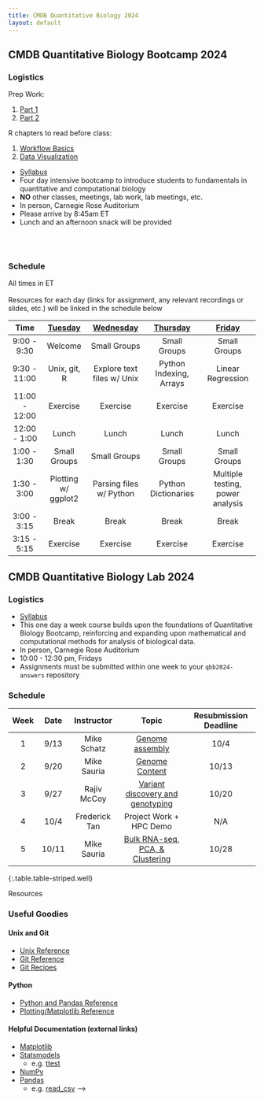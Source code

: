 ```yaml
---
title: CMDB Quantitative Biology 2024
layout: default
---
```


## CMDB Quantitative Biology Bootcamp 2024

### Logistics
Prep Work: 

1. [Part 1](https://colab.research.google.com/drive/1ognkG7ph79u82DBjNoE3z9X8B4q9_ik8)
2. [Part 2](https://colab.research.google.com/drive/18K0W2S17-97AwH0BK8rog0u64QSfXbrZ )

R chapters to read before class:

1. [Workflow Basics](https://r4ds.hadley.nz/workflow-basics)
2. [Data Visualization](https://r4ds.hadley.nz/data-visualize )

- [Syllabus](resources/syllabi/bootcamp/index.html)
- Four day intensive bootcamp to introduce students to fundamentals in quantitative and computational biology 
- <span class="text-danger">**NO** other classes, meetings, lab work, lab meetings, etc.</span>
- In person, Carnegie Rose Auditorium
- Please arrive by 8:45am ET
- Lunch and an afternoon snack will be provided
<!-- - Zoom meeting ID (check Slack for passcode or full link to join): 929 0650 3074 --> 
<br /><br />
<!-- - [Answers to Student Questions](resources/references/reflection_questions_answered.html) -->

### Schedule
All times in ET<br /><br />
Resources for each day (links for assignment, any relevant recordings or slides, etc.) will be linked in the schedule below 

<!--[Tuesday](webpages/day1.md)-->
<!--[Thursday](webpages/day3.md)-->

| Time | [Tuesday](webpages/day1.md) | [Wednesday](webpages/day2.md) |  [Thursday](webpages/day3.md) | [Friday](webpages/day4.md) | 
|:---------------:|:--------------------------------------:|:---------------------------------------:|:------------------------------------:|:---------------------------------------:|
|   9:00 -  9:30  | Welcome      | Small Groups | Small Groups | Small Groups |
|   9:30 - 11:00  | Unix, git, R | Explore text files w/ Unix | Python Indexing, Arrays | Linear Regression |
|  11:00 - 12:00  | Exercise     | Exercise     | Exercise     | Exercise     | 
|  12:00 -  1:00  | Lunch        |  Lunch       | Lunch        | Lunch        |
|   1:00 -  1:30  | Small Groups | Small Groups | Small Groups | Small Groups |
|   1:30 -  3:00  | Plotting w/ ggplot2 | Parsing files w/ Python  | Python Dictionaries | Multiple testing, power analysis |
|   3:00 -  3:15  | Break        | Break        | Break        | Break        | 
|   3:15 -  5:15  | Exercise     | Exercise     | Exercise     | Exercise     | 


<!--- Recall that a link looks like [Friday](day5/index.html) --->
<!--

      Basic python: running scripts, types up to list, files, reading line-by-line, split and join,
        - Exercise: summarizing SAM file, various questions not needing dictionaries
      Python II: dictionaries, functions, modules (importing) with numpy and statsmodels
        - Introduce another format and parse it, using numpy

      Python III: classes -- FASTA parser
        - Parsing blast output (too hard? we pushed this all the way to day 5 in 2015)

      Python IV: counting k-mers using FASTA parser
        - k-mer matching

-->

## CMDB Quantitative Biology Lab 2024

### Logistics
- [Syllabus](resources/syllabi/lab/index.html)
- This one day a week course builds upon the foundations of Quantitative Biology Bootcamp, reinforcing and expanding upon mathematical and computational methods for analysis of biological data.
- In person, Carnegie Rose Auditorium
- 10:00 - 12:30 pm, Fridays
- Assignments must be submitted within one week to your `qbb2024-answers` repository

### Schedule

| Week | Date  | Instructor      | Topic                                           | Resubmission Deadline |
|:----:|:-----:|:---------------:|:-----------------------------------------------:|:---------------------:|
|  1   | 9/13  | Mike Schatz     | [Genome assembly](webpages/week1.html)          | 10/4                  |
|  2   | 9/20  | Mike Sauria     | [Genome Content](webpages/week2.html)           | 10/13                 |
|  3   | 9/27  | Rajiv McCoy     | [Variant discovery and genotyping](webpages/week3.html) | 10/20         |
|  4   | 10/4  | Frederick Tan   | Project Work + HPC Demo                         | N/A                   |
|  5   | 10/11  | Mike Sauria    |  [Bulk RNA-seq, PCA, & Clustering](webpages/week5.html) | 10/28 |
{:.table.table-striped.well}


<!--

|  3   | 9/29 | Dylan Taylor |  [Sequence alignment](webpages/week3.html) |&#124; |
|  4   | 10/6 | Mike Sauria |  [ChIP-seq](webpages/week4.html) |&#124; |
|  5   | 10/13 | Rajiv McCoy | [Variant calling](webpages/week5.html) |&#124; |
|  -   | 10/20 | No Class | Retreat |&#124; |
|  6   | 10/27 | Rajiv McCoy | [GWAS](webpages/week6.html) |&#124; |
|  7   | 11/3 | Mike Sauria | [Single-molecule sequencing and DNA modifications](webpages/week7.html) | 11/27 |
|  8   | 11/10 | Mike Sauria | [3D Genome](webpages/week8.html) | &#124;|
|  9   | 11/17 | Rajiv McCoy | [Bulk RNA-seq](webpages/week9.html) | 12/8 |
|  -   | 11/24 | No class | Thanksgiving Break | &#124; |
|  10   | 12/1 | Rajiv McCoy | [Data Visualization](webpages/week10.html) |	&#124; |
|  11   | 12/8 | Mike Sauria | [Single-cell RNA-seq](webpages/week11.html) |	12/15 |
-->




Resources 

### Useful Goodies

#### Unix and Git

* [Unix Reference](resources/references/unix.html)
* [Git Reference](resources/references/git.html)
* [Git Recipes](resources/references/git_recipes.html)

#### Python

* [Python and Pandas Reference](resources/references/python.html)
* [Plotting/Matplotlib Reference](resources/gallery/README.html)

#### Helpful Documentation (external links)

* [Matplotlib](http://matplotlib.org/api/pyplot_summary.html)
* [Statsmodels](http://statsmodels.sourceforge.net/stable/)
  - e.g. [ttest](http://statsmodels.sourceforge.net/stable/generated/statsmodels.stats.weightstats.ttest_ind.html)
* [NumPy](http://docs.scipy.org/doc/numpy/reference/index.html#reference)
* [Pandas](http://pandas.pydata.org/pandas-docs/stable/)
  - e.g. [read_csv](http://pandas.pydata.org/pandas-docs/stable/generated/pandas.read_csv.html?highlight=read_csv)
-->


